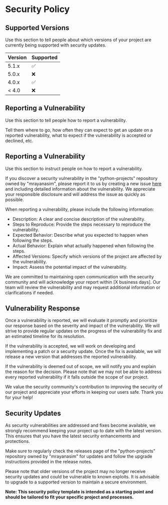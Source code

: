 # Security Policy

## Supported Versions

Use this section to tell people about which versions of your project are currently being supported with security updates.

| Version | Supported          |
| ------- | ------------------ |
| 5.1.x   | :white_check_mark: |
| 5.0.x   | :x:                |
| 4.0.x   | :white_check_mark: |
| < 4.0   | :x:                |

## Reporting a Vulnerability

Use this section to tell people how to report a vulnerability.

Tell them where to go, how often they can expect to get an update on a reported vulnerability, what to expect if the vulnerability is accepted or declined, etc.

## Reporting a Vulnerability

Use this section to instruct people on how to report a vulnerability.

If you discover a security vulnerability in the "python-projects" repository owned by "mrayanasim", please report it to us by creating a new issue [here](https://github.com/mrayanasim09/python-projects/issues) and including detailed information about the vulnerability. We appreciate your responsible disclosure and will address the issue as quickly as possible.

When reporting a vulnerability, please include the following information:

- Description: A clear and concise description of the vulnerability.
- Steps to Reproduce: Provide the steps necessary to reproduce the vulnerability.
- Expected Behavior: Describe what you expected to happen when following the steps.
- Actual Behavior: Explain what actually happened when following the steps.
- Affected Versions: Specify which versions of the project are affected by the vulnerability.
- Impact: Assess the potential impact of the vulnerability.

We are committed to maintaining open communication with the security community and will acknowledge your report within [X business days]. Our team will review the vulnerability and may request additional information or clarifications if needed.

## Vulnerability Response

Once a vulnerability is reported, we will evaluate it promptly and prioritize our response based on the severity and impact of the vulnerability. We will strive to provide regular updates on the progress of the vulnerability fix and an estimated timeline for its resolution.

If the vulnerability is accepted, we will work on developing and implementing a patch or a security update. Once the fix is available, we will release a new version that addresses the reported vulnerability.

If the vulnerability is deemed out of scope, we will notify you and explain the reason for the decision. Please note that we may not be able to address every reported vulnerability if it falls outside the scope of our project.

We value the security community's contribution to improving the security of our project and appreciate your efforts in keeping our users safe. Thank you for your help!

## Security Updates

As security vulnerabilities are addressed and fixes become available, we strongly recommend keeping your project up to date with the latest version. This ensures that you have the latest security enhancements and protections.

Make sure to regularly check the releases page of the "python-projects" repository owned by "mrayanasim" for updates and follow the upgrade instructions provided in the release notes.

Please note that older versions of the project may no longer receive security updates and could be vulnerable to known exploits. It is advisable to upgrade to a supported version to maintain a secure environment.

**Note: This security policy template is intended as a starting point and should be tailored to fit your specific project and processes.**

